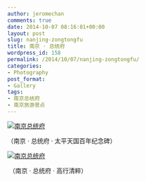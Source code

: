 ```yaml
---
author: jeromechan
comments: true
date: 2014-10-07 08:16:01+00:00
layout: post
slug: nanjing-zongtongfu
title: 南京 · 总统府
wordpress_id: 158
permalink: /2014/10/07/nanjing-zongtongfu/
categories:
- Photography
post_format:
- Gallery
tags:
- 南京总统府
- 南京旅游景点
---
```


[![南京总统府](http://aboutcoder.com/wp-content/uploads/2014/10/DSC_0858-1024x678.jpg)
](http://aboutcoder.com/wp-content/uploads/2014/10/DSC_0858.jpg)


（南京 · 总统府 · 太平天国百年纪念碑）


[![南京总统府](http://aboutcoder.com/wp-content/uploads/2014/10/DSC_0853-1024x678.jpg)](http://aboutcoder.com/wp-content/uploads/2014/10/DSC_0858.jpg)


 （南京 · 总统府 · 高行清粹）
